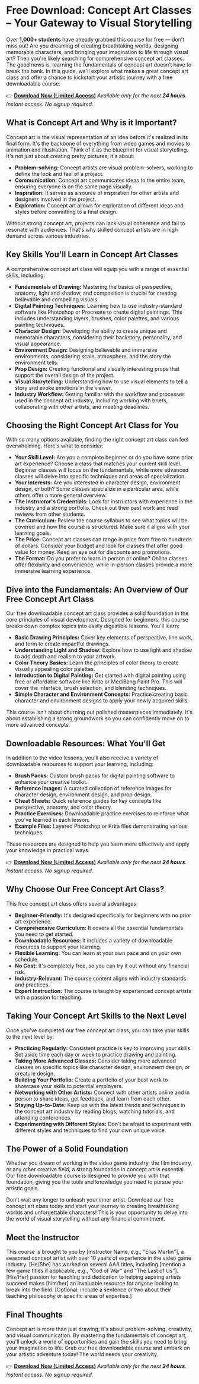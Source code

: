 # Free Download: Concept Art Classes – Your Gateway to Visual Storytelling

Over **1,000+ students** have already grabbed this course for free — don’t miss out! Are you dreaming of creating breathtaking worlds, designing memorable characters, and bringing your imagination to life through visual art? Then you're likely searching for comprehensive concept art classes. The good news is, learning the fundamentals of concept art doesn’t have to break the bank. In this guide, we'll explore what makes a great concept art class and offer a chance to kickstart your artistic journey with a free downloadable course.

👉 [**Download Now (Limited Access)**](https://udemywork.com/concept-art-classes)
_Available only for the next **24 hours**. Instant access. No signup required._

## What is Concept Art and Why is it Important?

Concept art is the visual representation of an idea before it's realized in its final form. It's the backbone of everything from video games and movies to animation and illustration. Think of it as the blueprint for visual storytelling. It's not just about creating pretty pictures; it's about:

*   **Problem-solving:** Concept artists are visual problem-solvers, working to define the look and feel of a project.
*   **Communication:** Concept art communicates ideas to the entire team, ensuring everyone is on the same page visually.
*   **Inspiration:** It serves as a source of inspiration for other artists and designers involved in the project.
*   **Exploration:** Concept art allows for exploration of different ideas and styles before committing to a final design.

Without strong concept art, projects can lack visual coherence and fail to resonate with audiences. That's why skilled concept artists are in high demand across various industries.

## Key Skills You'll Learn in Concept Art Classes

A comprehensive concept art class will equip you with a range of essential skills, including:

*   **Fundamentals of Drawing:** Mastering the basics of perspective, anatomy, light and shadow, and composition is crucial for creating believable and compelling visuals.
*   **Digital Painting Techniques:** Learning how to use industry-standard software like Photoshop or Procreate to create digital paintings. This includes understanding layers, brushes, color palettes, and various painting techniques.
*   **Character Design:** Developing the ability to create unique and memorable characters, considering their backstory, personality, and visual appearance.
*   **Environment Design:** Designing believable and immersive environments, considering scale, atmosphere, and the story the environment tells.
*   **Prop Design:** Creating functional and visually interesting props that support the overall design of the project.
*   **Visual Storytelling:** Understanding how to use visual elements to tell a story and evoke emotions in the viewer.
*   **Industry Workflow:** Getting familiar with the workflow and processes used in the concept art industry, including working with briefs, collaborating with other artists, and meeting deadlines.

## Choosing the Right Concept Art Class for You

With so many options available, finding the right concept art class can feel overwhelming. Here's what to consider:

*   **Your Skill Level:** Are you a complete beginner or do you have some prior art experience? Choose a class that matches your current skill level. Beginner classes will focus on the fundamentals, while more advanced classes will delve into specific techniques and areas of specialization.
*   **Your Interests:** Are you interested in character design, environment design, or both? Some classes specialize in a particular area, while others offer a more general overview.
*   **The Instructor's Credentials:** Look for instructors with experience in the industry and a strong portfolio. Check out their past work and read reviews from other students.
*   **The Curriculum:** Review the course syllabus to see what topics will be covered and how the course is structured. Make sure it aligns with your learning goals.
*   **The Price:** Concept art classes can range in price from free to hundreds of dollars. Consider your budget and look for classes that offer good value for money. Keep an eye out for discounts and promotions.
*   **The Format:** Do you prefer to learn in person or online? Online classes offer flexibility and convenience, while in-person classes provide a more immersive learning experience.

## Dive into the Fundamentals: An Overview of Our Free Concept Art Class

Our free downloadable concept art class provides a solid foundation in the core principles of visual development. Designed for beginners, this course breaks down complex topics into easily digestible lessons. You'll learn:

*   **Basic Drawing Principles:** Cover key elements of perspective, line work, and form to create impactful drawings.
*   **Understanding Light and Shadow:** Explore how to use light and shadow to add depth and realism to your artwork.
*   **Color Theory Basics:** Learn the principles of color theory to create visually appealing color palettes.
*   **Introduction to Digital Painting:** Get started with digital painting using free or affordable software like Krita or MediBang Paint Pro. This will cover the interface, brush selection, and blending techniques.
*   **Simple Character and Environment Concepts:** Practice creating basic character and environment designs to apply your newly acquired skills.

This course isn't about churning out polished masterpieces immediately. It's about establishing a strong groundwork so you can confidently move on to more advanced concepts.

## Downloadable Resources: What You'll Get

In addition to the video lessons, you'll also receive a variety of downloadable resources to support your learning, including:

*   **Brush Packs:** Custom brush packs for digital painting software to enhance your creative toolkit.
*   **Reference Images:** A curated collection of reference images for character design, environment design, and prop design.
*   **Cheat Sheets:** Quick reference guides for key concepts like perspective, anatomy, and color theory.
*   **Practice Exercises:** Downloadable practice exercises to reinforce what you've learned in each lesson.
*   **Example Files:** Layered Photoshop or Krita files demonstrating various techniques.

These resources are designed to help you learn more effectively and apply your knowledge in practical ways.

👉 [**Download Now (Limited Access)**](https://udemywork.com/concept-art-classes)
_Available only for the next **24 hours**. Instant access. No signup required._

## Why Choose Our Free Concept Art Class?

This free concept art class offers several advantages:

*   **Beginner-Friendly:** It's designed specifically for beginners with no prior art experience.
*   **Comprehensive Curriculum:** It covers all the essential fundamentals you need to get started.
*   **Downloadable Resources:** It includes a variety of downloadable resources to support your learning.
*   **Flexible Learning:** You can learn at your own pace and on your own schedule.
*   **No Cost:** It's completely free, so you can try it out without any financial risk.
*   **Industry-Relevant:** The course content aligns with industry standards and practices.
*   **Expert Instruction:** The course is taught by experienced concept artists with a passion for teaching.

## Taking Your Concept Art Skills to the Next Level

Once you've completed our free concept art class, you can take your skills to the next level by:

*   **Practicing Regularly:** Consistent practice is key to improving your skills. Set aside time each day or week to practice drawing and painting.
*   **Taking More Advanced Classes:** Consider taking more advanced classes on specific topics like character design, environment design, or creature design.
*   **Building Your Portfolio:** Create a portfolio of your best work to showcase your skills to potential employers.
*   **Networking with Other Artists:** Connect with other artists online and in person to share ideas, get feedback, and learn from each other.
*   **Staying Up-to-Date:** Keep up with the latest trends and techniques in the concept art industry by reading blogs, watching tutorials, and attending conferences.
*   **Experimenting with Different Styles:** Don't be afraid to experiment with different styles and techniques to find your own unique voice.

## The Power of a Solid Foundation

Whether you dream of working in the video game industry, the film industry, or any other creative field, a strong foundation in concept art is essential. Our free downloadable course is designed to provide you with that foundation, giving you the tools and knowledge you need to pursue your artistic goals.

Don't wait any longer to unleash your inner artist. Download our free concept art class today and start your journey to creating breathtaking worlds and unforgettable characters! This is your opportunity to delve into the world of visual storytelling without any financial commitment.

## Meet the Instructor

This course is brought to you by [Instructor Name, e.g., "Elias Martin"], a seasoned concept artist with over 10 years of experience in the video game industry. [He/She] has worked on several AAA titles, including [mention a few game titles if applicable, e.g., "God of War" and "The Last of Us"]. [His/Her] passion for teaching and dedication to helping aspiring artists succeed makes [him/her] an invaluable resource for anyone looking to break into the field. [Optional: include a sentence or two about their teaching philosophy or specific areas of expertise.]

## Final Thoughts

Concept art is more than just drawing; it's about problem-solving, creativity, and visual communication. By mastering the fundamentals of concept art, you'll unlock a world of opportunities and gain the skills you need to bring your imagination to life. Grab our free downloadable course and embark on your artistic adventure today! The world needs your creativity.

👉 [**Download Now (Limited Access)**](https://udemywork.com/concept-art-classes)
_Available only for the next **24 hours**. Instant access. No signup required._
